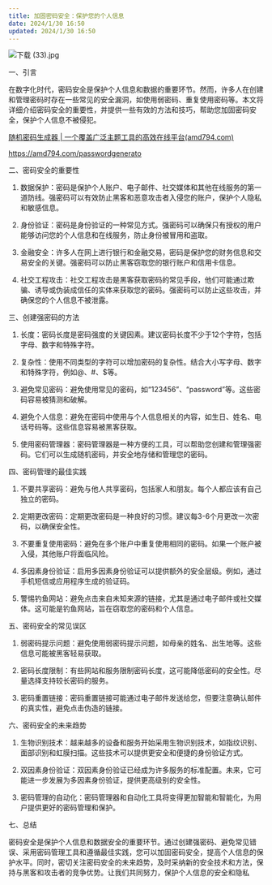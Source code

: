 ```yaml
---
title: 加固密码安全：保护您的个人信息
date: 2024/1/30 16:50
updated: 2024/1/30 16:50
---
```




![下载 (33).jpg](https://p3-juejin.byteimg.com/tos-cn-i-k3u1fbpfcp/ca5c6c74646e4f46afffff11a9e8d896~tplv-k3u1fbpfcp-jj-mark:0:0:0:0:q75.image#?w=1024&h=768&s=79850&e=jpg&b=d5d2bc)

一、引言

在数字化时代，密码安全是保护个人信息和数据的重要环节。然而，许多人在创建和管理密码时存在一些常见的安全漏洞，如使用弱密码、重复使用密码等。本文将详细介绍密码安全的重要性，并提供一些有效的方法和技巧，帮助您加固密码安全，保护个人信息不被侵犯。

[随机密码生成器 | 一个覆盖广泛主题工具的高效在线平台(amd794.com)](https://amd794.com/passwordgenerato)

https://amd794.com/passwordgenerato

二、密码安全的重要性

1. 数据保护：密码是保护个人账户、电子邮件、社交媒体和其他在线服务的第一道防线。强密码可以有效防止黑客和恶意攻击者入侵您的账户，保护个人隐私和敏感信息。

2. 身份验证：密码是身份验证的一种常见方式。强密码可以确保只有授权的用户能够访问您的个人信息和在线服务，防止身份被冒用和盗取。

3. 金融安全：许多人在网上进行银行和金融交易，密码是保护您的财务信息和交易安全的关键。强密码可以防止黑客窃取您的银行账户和信用卡信息。

4. 社交工程攻击：社交工程攻击是黑客获取密码的常见手段，他们可能通过欺骗、诱导或伪装成信任的实体来获取您的密码。强密码可以防止这些攻击，并确保您的个人信息不被泄露。

三、创建强密码的方法

1. 长度：密码长度是密码强度的关键因素。建议密码长度不少于12个字符，包括字母、数字和特殊字符。

2. 复杂性：使用不同类型的字符可以增加密码的复杂性。结合大小写字母、数字和特殊字符，例如@、#、$等。

3. 避免常见密码：避免使用常见的密码，如“123456”、“password”等。这些密码容易被猜测和破解。

4. 避免个人信息：避免在密码中使用与个人信息相关的内容，如生日、姓名、电话号码等。这些信息容易被黑客获取。

5. 使用密码管理器：密码管理器是一种方便的工具，可以帮助您创建和管理强密码。它们可以生成随机密码，并安全地存储和管理您的密码。

四、密码管理的最佳实践

1. 不要共享密码：避免与他人共享密码，包括家人和朋友。每个人都应该有自己独立的密码。

2. 定期更改密码：定期更改密码是一种良好的习惯。建议每3-6个月更改一次密码，以确保安全性。

3. 不要重复使用密码：避免在多个账户中重复使用相同的密码。如果一个账户被入侵，其他账户将面临风险。

4. 多因素身份验证：启用多因素身份验证可以提供额外的安全层级。例如，通过手机短信或应用程序生成的验证码。

5. 警惕钓鱼网站：避免点击来自未知来源的链接，尤其是通过电子邮件或社交媒体。这可能是钓鱼网站，旨在窃取您的密码和个人信息。

五、密码安全的常见误区

1. 弱密码提示问题：避免使用弱密码提示问题，如母亲的姓名、出生地等。这些信息可能被黑客轻易获取。

2. 密码长度限制：有些网站和服务限制密码长度，这可能降低密码的安全性。尽量选择支持较长密码的服务。

3. 密码重置链接：密码重置链接可能通过电子邮件发送给您，但要注意确认邮件的真实性，避免点击伪造的链接。

六、密码安全的未来趋势

1. 生物识别技术：越来越多的设备和服务开始采用生物识别技术，如指纹识别、面部识别和虹膜扫描。这些技术可以提供更安全和便捷的身份验证方式。

2. 双因素身份验证：双因素身份验证已经成为许多服务的标准配置。未来，它可能进一步发展为多因素身份验证，提供更高级别的安全性。

3. 密码管理的自动化：密码管理器和自动化工具将变得更加智能和智能化，为用户提供更好的密码管理和保护。

七、总结

密码安全是保护个人信息和数据安全的重要环节。通过创建强密码、避免常见错误、采用密码管理工具和遵循最佳实践，您可以加固密码安全，提高个人信息的保护水平。同时，密切关注密码安全的未来趋势，及时采纳新的安全技术和方法，保持与黑客和攻击者的竞争优势。让我们共同努力，保护个人信息的安全和隐私
